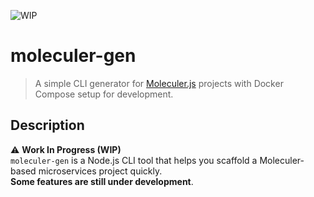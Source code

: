 ![WIP](https://img.shields.io/badge/status-WIP-yellow)

# moleculer-gen

> A simple CLI generator for [Moleculer.js](https://moleculer.services/) projects with Docker Compose setup for development.

## Description

⚠️ **Work In Progress (WIP)**  
`moleculer-gen` is a Node.js CLI tool that helps you scaffold a Moleculer-based microservices project quickly.  
**Some features are still under development**.

